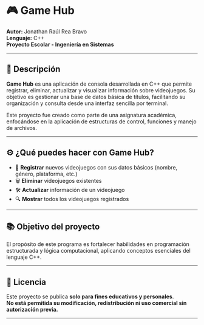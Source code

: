 # 🎮 Game Hub

**Autor:** Jonathan Raúl Rea Bravo  
**Lenguaje:** C++  
**Proyecto Escolar - Ingeniería en Sistemas**

---

## 📝 Descripción

**Game Hub** es una aplicación de consola desarrollada en C++ que permite registrar, eliminar, actualizar y visualizar información sobre videojuegos. Su objetivo es gestionar una base de datos básica de títulos, facilitando su organización y consulta desde una interfaz sencilla por terminal.

Este proyecto fue creado como parte de una asignatura académica, enfocándose en la aplicación de estructuras de control, funciones y manejo de archivos.

---

## ⚙️ ¿Qué puedes hacer con Game Hub?

- 📌 **Registrar** nuevos videojuegos con sus datos básicos (nombre, género, plataforma, etc.)
- 🗑️ **Eliminar** videojuegos existentes
- 🛠️ **Actualizar** información de un videojuego
- 🔍 **Mostrar** todos los videojuegos registrados

---

## 📚 Objetivo del proyecto

El propósito de este programa es fortalecer habilidades en programación estructurada y lógica computacional, aplicando conceptos esenciales del lenguaje C++.

---

## 🚫 Licencia

Este proyecto se publica **solo para fines educativos y personales**.  
**No está permitida su modificación, redistribución ni uso comercial sin autorización previa.**

---
